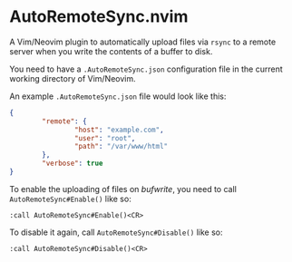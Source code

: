 # AutoRemoteSync.nvim

A Vim/Neovim plugin to automatically upload files via `rsync` to a remote
server when you write the contents of a buffer to disk.

You need to have a `.AutoRemoteSync.json` configuration file in the current
working directory of Vim/Neovim.

An example `.AutoRemoteSync.json` file would look like this:

```json
{
        "remote": {
                "host": "example.com",
                "user": "root",
                "path": "/var/www/html"
        },
        "verbose": true
}
```

To enable the uploading of files on *bufwrite*, you need to call
`AutoRemoteSync#Enable()` like so:

```
:call AutoRemoteSync#Enable()<CR>
```

To disable it again, call `AutoRemoteSync#Disable()` like so:

```
:call AutoRemoteSync#Disable()<CR>
```

